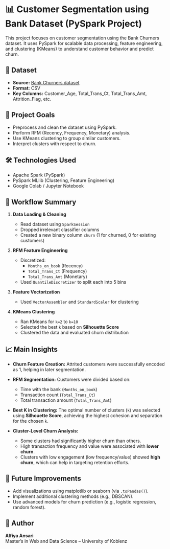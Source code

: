 
# 📊 Customer Segmentation using Bank Dataset (PySpark Project)

This project focuses on customer segmentation using the Bank Churners dataset. It uses PySpark for scalable data processing, feature engineering, and clustering (KMeans) to understand customer behavior and predict churn.

## 📁 Dataset

- **Source:** [Bank Churners dataset](https://www.kaggle.com/datasets/sakshigoyal7/credit-card-customers)
- **Format:** CSV
- **Key Columns:** Customer_Age, Total_Trans_Ct, Total_Trans_Amt, Attrition_Flag, etc.

## 🚀 Project Goals

- Preprocess and clean the dataset using PySpark.
- Perform RFM (Recency, Frequency, Monetary) analysis.
- Use KMeans clustering to group similar customers.
- Interpret clusters with respect to churn.

## 🛠️ Technologies Used

- Apache Spark (PySpark)
- PySpark MLlib (Clustering, Feature Engineering)
- Google Colab / Jupyter Notebook

## 🔄 Workflow Summary

1. **Data Loading & Cleaning**
   - Read dataset using `SparkSession`
   - Dropped irrelevant classifier columns
   - Created a new binary column `churn` (1 for churned, 0 for existing customers)

2. **RFM Feature Engineering**
   - Discretized:
     - `Months_on_book` (Recency)
     - `Total_Trans_Ct` (Frequency)
     - `Total_Trans_Amt` (Monetary)
   - Used `QuantileDiscretizer` to split each into 5 bins

3. **Feature Vectorization**
   - Used `VectorAssembler` and `StandardScaler` for clustering

4. **KMeans Clustering**
   - Ran KMeans for `k=2` to `k=10`
   - Selected the best `k` based on **Silhouette Score**
   - Clustered the data and evaluated churn distribution

## 📈 Main Insights

- **Churn Feature Creation:** Attrited customers were successfully encoded as 1, helping in later segmentation.

- **RFM Segmentation:** Customers were divided based on:
  - Time with the bank (`Months_on_book`)
  - Transaction count (`Total_Trans_Ct`)
  - Total transaction amount (`Total_Trans_Amt`)

- **Best K in Clustering:** The optimal number of clusters (`k`) was selected using **Silhouette Score**, achieving the highest cohesion and separation for the chosen `k`.

- **Cluster-Level Churn Analysis:**
  - Some clusters had significantly higher churn than others.
  - High transaction frequency and value were associated with **lower churn**.
  - Clusters with low engagement (low frequency/value) showed **high churn**, which can help in targeting retention efforts.

## 📌 Future Improvements

- Add visualizations using matplotlib or seaborn (via `.toPandas()`).
- Implement additional clustering methods (e.g., DBSCAN).
- Use advanced models for churn prediction (e.g., logistic regression, random forest).

## 👤 Author

**Alfiya Ansari**  
Master’s in Web and Data Science – University of Koblenz  
